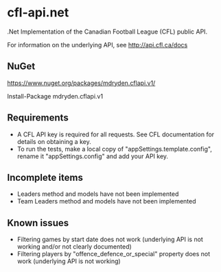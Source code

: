 # cfl-api.net
.Net Implementation of the Canadian Football League (CFL) public API.

For information on the underlying API, see http://api.cfl.ca/docs

## NuGet

https://www.nuget.org/packages/mdryden.cflapi.v1/

Install-Package mdryden.cflapi.v1

## Requirements

- A CFL API key is required for all requests.  See CFL documentation for details on obtaining a key.
- To run the tests, make a local copy of "appSettings.template.config", rename it "appSettings.config" and add your API key.

## Incomplete items

- Leaders method and models have not been implemented
- Team Leaders method and models have not been implemented

## Known issues

- Filtering games by start date does not work (underlying API is not working and/or not clearly documented)
- Filtering players by "offence_defence_or_special" property does not work (underlying API is not working)

